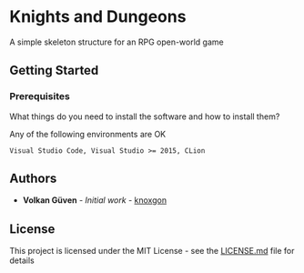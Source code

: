 # Knights and Dungeons

A simple skeleton structure for an RPG open-world game

## Getting Started


### Prerequisites

What things do you need to install the software and how to install them?

Any of the following environments are OK

```
Visual Studio Code, Visual Studio >= 2015, CLion
```

## Authors

* **Volkan Güven** - *Initial work* - [knoxgon](https://github.com/knoxgon)

## License

This project is licensed under the MIT License - see the [LICENSE.md](LICENSE.md) file for details
